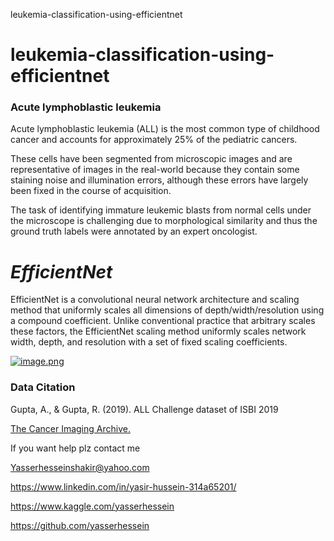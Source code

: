 leukemia-classification-using-efficientnet
# leukemia-classification-using-efficientnet


### Acute lymphoblastic leukemia
Acute lymphoblastic leukemia (ALL) is the most common type of childhood cancer and accounts for approximately 25% of the pediatric cancers.

These cells have been segmented from microscopic images and are representative of images in the real-world because they contain some staining noise and illumination errors, although these errors have largely been fixed in the course of acquisition.

The task of identifying immature leukemic blasts from normal cells under the microscope is challenging due to morphological similarity and thus the ground truth labels were annotated by an expert oncologist.





# *EfficientNet* 

EfficientNet is a convolutional neural network architecture and scaling method that uniformly scales all dimensions of depth/width/resolution using a compound coefficient. Unlike conventional practice that arbitrary scales these factors, the EfficientNet scaling method uniformly scales network width, depth, and resolution with a set of fixed scaling coefficients.


[![image.png](attachment:image.png)](http://)







### Data Citation
Gupta, A., & Gupta, R. (2019). ALL Challenge dataset of ISBI 2019  


[The Cancer Imaging Archive.](https://doi.org/10.7937/tcia.2019.dc64i46r)




If you want help plz contact me

Yasserhesseinshakir@yahoo.com

https://www.linkedin.com/in/yasir-hussein-314a65201/

https://www.kaggle.com/yasserhessein

https://github.com/yasserhessein
